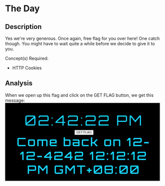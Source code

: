 # The Day

## Description
Yes we're very generous. Once again, free flag for you over here! One catch though. You might have to wait quite a while before we decide to give it to you.

Concept(s) Required:
- HTTP Cookies

## Analysis

When we open up this flag and click on the GET FLAG button, we get this message:
![Intial Page](./initialpage.png)

